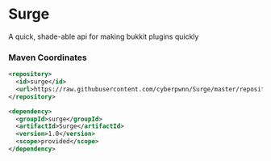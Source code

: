 # Surge
A quick, shade-able api for making bukkit plugins quickly

### Maven Coordinates
``` xml
<repository>
  <id>surge</id>
  <url>https://raw.githubusercontent.com/cyberpwnn/Surge/master/repository/</url>
</repository>

<dependency>
  <groupId>surge</groupId>
  <artifactId>Surge</artifactId>
  <version>1.0</version>
  <scope>provided</scope>
</dependency>
```
